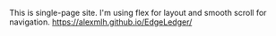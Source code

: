 This is single-page site. I'm using flex for  layout and smooth scroll for navigation.
https://alexmlh.github.io/EdgeLedger/
